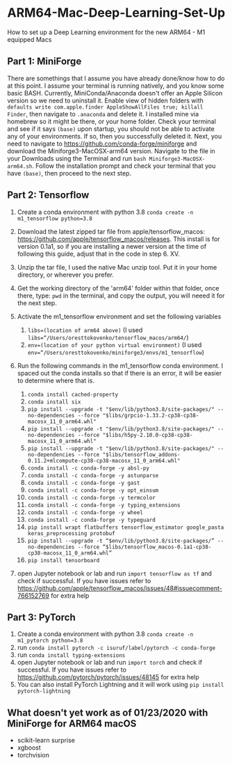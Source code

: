 # ARM64-Mac-Deep-Learning-Set-Up
How to set up a Deep Learning environment for the new ARM64 - M1 equipped Macs

## Part 1: MiniForge

There are somethings that I assume you have already done/know how to do at this point. I assume your terminal is running natively, and you know some basic BASH. Currently, MiniConda/Anaconda doesn't offer an Apple Silicon version so we need to uninstall it. Enable view of hidden folders with `defaults write com.apple.finder AppleShowAllFiles true; killall Finder`, then navigate to `.anaconda` and delete it. I installed mine via homebrew so it might be there, or your home folder. Check your terminal and see if it says `(base)` upon startup, you should not be able to activate any of your environments. If so, then you successfully deleted it. Next, you need to navigate to https://github.com/conda-forge/miniforge and download the Miniforge3-MacOSX-arm64 version. Navigate to the file in your Downloads using the Terminal and run `bash Miniforge3-MacOSX-arm64.sh`. Follow the installation prompt and check your terminal that you have `(base)`, then proceed to the next step. 

## Part 2: Tensorflow

1. Create a conda environment with python 3.8 `conda create -n m1_tensorflow python=3.8`
2. Download the latest zipped tar file from apple/tensorflow_macos: https://github.com/apple/tensorflow_macos/releases. This install is for version 0.1a1, so if you are installing a newer version at the time of following this guide, adjust that in the code in step 6. XV.
3. Unzip the tar file, I used the native Mac unzip tool. Put it in your home directory, or wherever you prefer. 
4. Get the working directory of the 'arm64' folder within that folder, once there, type: `pwd` in the terminal, and copy the output, you will neeed it for the next step. 
5. Activate the m1_tensorflow environment and set the following variables
    1. `libs=(location of arm64 above)` (I used `libs=“/Users/oresttokovenko/tensorflow_macos/arm64/`)
    2. `env=(location of your python virtual environment)` (I used `env=“/Users/oresttokovenko/miniforge3/envs/m1_tensorflow`)
6. Run the following commands in the m1_tensorflow conda environment. I spaced out the conda installs so that if there is an error, it will be easier to determine where that is. 
    1. `conda install cached-property`
    2. `conda install six`
    3. `pip install --upgrade -t "$env/lib/python3.8/site-packages/" --no-dependencies --force "$libs/grpcio-1.33.2-cp38-cp38-macosx_11_0_arm64.whl"`
    4. `pip install --upgrade -t "$env/lib/python3.8/site-packages/" --no-dependencies --force "$libs/h5py-2.10.0-cp38-cp38-macosx_11_0_arm64.whl"`
    5. `pip install --upgrade -t "$env/lib/python3.8/site-packages/" --no-dependencies --force "$libs/tensorflow_addons-0.11.2+mlcompute-cp38-cp38-macosx_11_0_arm64.whl"`
    6. `conda install -c conda-forge -y absl-py`
    7. `conda install -c conda-forge -y astunparse`
    8. `conda install -c conda-forge -y gast`
    9. `conda install -c conda-forge -y opt_einsum`
    10. `conda install -c conda-forge -y termcolor`
    11. `conda install -c conda-forge -y typing_extensions`
    12. `conda install -c conda-forge -y wheel`
    13. `conda install -c conda-forge -y typeguard`
    14. `pip install wrapt flatbuffers tensorflow_estimator google_pasta keras_preprocessing protobuf`
    15. `pip install --upgrade -t “$env/lib/python3.8/site-packages/” --no-dependencies --force “$libs/tensorflow_macos-0.1a1-cp38-cp38-macosx_11_0_arm64.whl”`
    16. `pip install tensorboard`

7. open Jupyter notebook or lab and run `import tensorflow as tf` and check if successful. If you have issues refer to https://github.com/apple/tensorflow_macos/issues/48#issuecomment-766152769 for extra help

## Part 3: PyTorch

1. Create a conda environment with python 3.8 `conda create -n m1_pytorch python=3.8`
2. run `conda install pytorch -c isuruf/label/pytorch -c conda-forge`
3. run `conda install typing-extensions`
4. open Jupyter notebook or lab and run `import torch` and check if successful. If you have issues refer to https://github.com/pytorch/pytorch/issues/48145 for extra help
5. You can also install PyTorch Lightning and it will work using `pip install pytorch-lightning`

## What doesn't yet work as of 01/23/2020 with MiniForge for ARM64 macOS

- scikit-learn surprise
- xgboost
- torchvision
